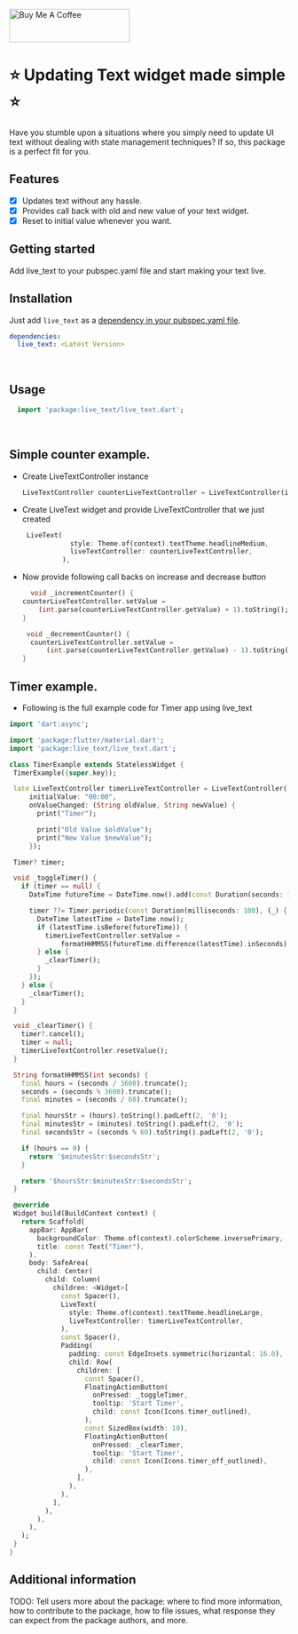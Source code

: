 <!--
This README describes the package. If you publish this package to pub.dev,
this README's contents appear on the landing page for your package.

For information about how to write a good package README, see the guide for
[writing package pages](https://dart.dev/guides/libraries/writing-package-pages).

For general information about developing packages, see the Dart guide for
[creating packages](https://dart.dev/guides/libraries/create-library-packages)
and the Flutter guide for
[developing packages and plugins](https://flutter.dev/developing-packages).
-->

<a href="https://www.buymeacoffee.com/patelasad4u" target="_blank"><img src="https://cdn.buymeacoffee.com/buttons/v2/default-yellow.png" alt="Buy Me A Coffee" style="height: 60px !important;width: 217px !important;" ></a>




# :star: Updating Text widget made simple :star: 

Have you stumble upon a situations where you simply need to update UI text without dealing with state management techniques? If so, this package is a perfect fit for you.


## Features

- [X] Updates text without any hassle.
- [X] Provides call back with old and new value of your text widget.
- [X] Reset to initial value whenever you want.

## Getting started

Add live_text to your pubspec.yaml file and start making your text live.

## Installation

Just add `live_text` as a [dependency in your pubspec.yaml file](https://flutter.io/using-packages/).

```yaml
dependencies:
  live_text: <Latest Version>
```
 </br>

## Usage

```dart
  import 'package:live_text/live_text.dart';
```
 </br>

 ## Simple counter example.
  - Create LiveTextController instance 
      ```dart
      LiveTextController counterLiveTextController = LiveTextController(initialValue: "0");
     ```
  - Create LiveText widget and provide LiveTextController that we just created
    ```dart
     LiveText(
                style: Theme.of(context).textTheme.headlineMedium,
                liveTextController: counterLiveTextController,
              ),
    ```
  - Now provide following call backs on increase and decrease button
    ```dart
      void _incrementCounter() {
    counterLiveTextController.setValue =
        (int.parse(counterLiveTextController.getValue) + 1).toString();
    }
    
     void _decrementCounter() {
      counterLiveTextController.setValue =
          (int.parse(counterLiveTextController.getValue) - 1).toString();
    }
    ```

 ## Timer example.
 - Following is the full example code for Timer app using live_text
 ```dart
import 'dart:async';

import 'package:flutter/material.dart';
import 'package:live_text/live_text.dart';

class TimerExample extends StatelessWidget {
  TimerExample({super.key});

  late LiveTextController timerLiveTextController = LiveTextController(
      initialValue: "00:00",
      onValueChanged: (String oldValue, String newValue) {
        print("Timer");

        print("Old Value $oldValue");
        print("New Value $newValue");
      });

  Timer? timer;

  void _toggleTimer() {
    if (timer == null) {
      DateTime futureTime = DateTime.now().add(const Duration(seconds: 120));

      timer ??= Timer.periodic(const Duration(milliseconds: 100), (_) {
        DateTime latestTime = DateTime.now();
        if (latestTime.isBefore(futureTime)) {
          timerLiveTextController.setValue =
              formatHHMMSS(futureTime.difference(latestTime).inSeconds);
        } else {
          _clearTimer();
        }
      });
    } else {
      _clearTimer();
    }
  }

  void _clearTimer() {
    timer?.cancel();
    timer = null;
    timerLiveTextController.resetValue();
  }

  String formatHHMMSS(int seconds) {
    final hours = (seconds / 3600).truncate();
    seconds = (seconds % 3600).truncate();
    final minutes = (seconds / 60).truncate();

    final hoursStr = (hours).toString().padLeft(2, '0');
    final minutesStr = (minutes).toString().padLeft(2, '0');
    final secondsStr = (seconds % 60).toString().padLeft(2, '0');

    if (hours == 0) {
      return '$minutesStr:$secondsStr';
    }

    return '$hoursStr:$minutesStr:$secondsStr';
  }

  @override
  Widget build(BuildContext context) {
    return Scaffold(
      appBar: AppBar(
        backgroundColor: Theme.of(context).colorScheme.inversePrimary,
        title: const Text("Timer"),
      ),
      body: SafeArea(
        child: Center(
          child: Column(
            children: <Widget>[
              const Spacer(),
              LiveText(
                style: Theme.of(context).textTheme.headlineLarge,
                liveTextController: timerLiveTextController,
              ),
              const Spacer(),
              Padding(
                padding: const EdgeInsets.symmetric(horizontal: 16.0),
                child: Row(
                  children: [
                    const Spacer(),
                    FloatingActionButton(
                      onPressed: _toggleTimer,
                      tooltip: 'Start Timer',
                      child: const Icon(Icons.timer_outlined),
                    ),
                    const SizedBox(width: 10),
                    FloatingActionButton(
                      onPressed: _clearTimer,
                      tooltip: 'Start Timer',
                      child: const Icon(Icons.timer_off_outlined),
                    ),
                  ],
                ),
              ),
            ],
          ),
        ),
      ),
    );
  }
}

```
  
## Additional information

TODO: Tell users more about the package: where to find more information, how to
contribute to the package, how to file issues, what response they can expect
from the package authors, and more.
